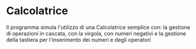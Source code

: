 # Calcolatrice
Il programma simula l'utilizzo di una Calcolatrice semplice con: la gestione di operazioni in cascata, con la virgola, con numeri negativi e la gestione della tastiera per l'inserimento dei numeri e degli operatori
